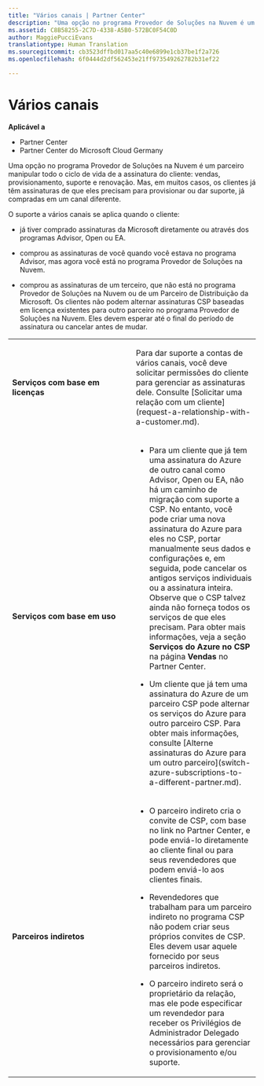 ```yaml
---
title: "Vários canais | Partner Center"
description: "Uma opção no programa Provedor de Soluções na Nuvem é um parceiro manipular todo o ciclo de vida de a assinatura do cliente, incluindo vendas, provisionamento, suporte e renovação."
ms.assetid: C8B58255-2C7D-4338-A5B0-572BC0F54C0D
author: MaggiePucciEvans
translationtype: Human Translation
ms.sourcegitcommit: cb3523dffbd017aa5c40e6899e1cb37be1f2a726
ms.openlocfilehash: 6f0444d2df562453e21ff973549262782b31ef22

---
```


# Vários canais

**Aplicável a**

-  Partner Center
-  Partner Center do Microsoft Cloud Germany

Uma opção no programa Provedor de Soluções na Nuvem é um parceiro manipular todo o ciclo de vida de a assinatura do cliente: vendas, provisionamento, suporte e renovação. Mas, em muitos casos, os clientes já têm assinaturas de que eles precisam para provisionar ou dar suporte, já compradas em um canal diferente.

O suporte a vários canais se aplica quando o cliente:

-   já tiver comprado assinaturas da Microsoft diretamente ou através dos programas Advisor, Open ou EA.

-   comprou as assinaturas de você quando você estava no programa Advisor, mas agora você está no programa Provedor de Soluções na Nuvem.

-   comprou as assinaturas de um terceiro, que não está no programa Provedor de Soluções na Nuvem ou de um Parceiro de Distribuição da Microsoft. Os clientes não podem alternar assinaturas CSP baseadas em licença existentes para outro parceiro no programa Provedor de Soluções na Nuvem. Eles devem esperar até o final do período de assinatura ou cancelar antes de mudar.

<table>
<colgroup>
<col width="50%" />
<col width="50%" />
</colgroup>
<tbody>
<tr class="odd">
<td><p><strong>Serviços com base em licenças</strong></p></td>
<td><p>Para dar suporte a contas de vários canais, você deve solicitar permissões do cliente para gerenciar as assinaturas dele. Consulte [Solicitar uma relação com um cliente](request-a-relationship-with-a-customer.md).</p></td>
</tr>
<tr class="even">
<td><p><strong>Serviços com base em uso</strong></p></td>
<td><ul>
<li><p>Para um cliente que já tem uma assinatura do Azure de outro canal como Advisor, Open ou EA, não há um caminho de migração com suporte a CSP. No entanto, você pode criar uma nova assinatura do Azure para eles no CSP, portar manualmente seus dados e configurações e, em seguida, pode cancelar os antigos serviços individuais ou a assinatura inteira. Observe que o CSP talvez ainda não forneça todos os serviços de que eles precisam. Para obter mais informações, veja a seção <strong>Serviços do Azure no CSP</strong> na página <strong>Vendas</strong> no Partner Center.</p></li>
<li><p>Um cliente que já tem uma assinatura do Azure de um parceiro CSP pode alternar os serviços do Azure para outro parceiro CSP. Para obter mais informações, consulte [Alterne assinaturas do Azure para um outro parceiro](switch-azure-subscriptions-to-a-different-partner.md).</p></li>
</ul></td>
</tr>
<tr class="odd">
<td><p><strong>Parceiros indiretos</strong></p></td>
<td><ul>
<li><p>O parceiro indireto cria o convite de CSP, com base no link no Partner Center, e pode enviá-lo diretamente ao cliente final ou para seus revendedores que podem enviá-lo aos clientes finais.</p></li>
<li><p>Revendedores que trabalham para um parceiro indireto no programa CSP não podem criar seus próprios convites de CSP. Eles devem usar aquele fornecido por seus parceiros indiretos.</p></li>
<li><p>O parceiro indireto será o proprietário da relação, mas ele pode especificar um revendedor para receber os Privilégios de Administrador Delegado necessários para gerenciar o provisionamento e/ou suporte.</p></li>
</ul></td>
</tr>
</tbody>
</table>

 

 

 






<!--HONumber=Jan17_HO2-->


